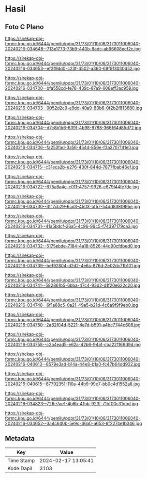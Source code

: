 # Hasil

## Foto C Plano

https://sirekap-obj-formc.kpu.go.id/6444/pemilu/pdpr/31/73/01/10/06/3173011006040-20240216-034648--713e1773-73b9-440b-8adc-ab96608ecf2c.jpg

https://sirekap-obj-formc.kpu.go.id/6444/pemilu/pdpr/31/73/01/10/06/3173011006040-20240216-034653--ef3f9dd0-c23f-4502-a360-68f9f3030d52.jpg

https://sirekap-obj-formc.kpu.go.id/6444/pemilu/pdpr/31/73/01/10/06/3173011006040-20240216-034700--bfa558cd-fe78-439c-87a9-608eff3ac959.jpg

https://sirekap-obj-formc.kpu.go.id/6444/pemilu/pdpr/31/73/01/10/06/3173011006040-20240216-034703--0052d2c9-e9dd-40a9-80b6-0f2b2f813680.jpg

https://sirekap-obj-formc.kpu.go.id/6444/pemilu/pdpr/31/73/01/10/06/3173011006040-20240216-034704--d7c8b1b6-639f-4b98-8788-366f64d85d72.jpg

https://sirekap-obj-formc.kpu.go.id/6444/pemilu/pdpr/31/73/01/10/06/3173011006040-20240216-034706--fa253fad-3a56-454d-856e-f3a2707141e0.jpg

https://sirekap-obj-formc.kpu.go.id/6444/pemilu/pdpr/31/73/01/10/06/3173011006040-20240216-034715--c31eca2b-e276-430f-844d-7877fbab46ef.jpg

https://sirekap-obj-formc.kpu.go.id/6444/pemilu/pdpr/31/73/01/10/06/3173011006040-20240216-034722--675a6a4e-c011-4757-9926-e679f44fe7de.jpg

https://sirekap-obj-formc.kpu.go.id/6444/pemilu/pdpr/31/73/01/10/06/3173011006040-20240216-034730--3f17cb29-6cd3-4503-bf57-54dd838f995e.jpg

https://sirekap-obj-formc.kpu.go.id/6444/pemilu/pdpr/31/73/01/10/06/3173011006040-20240216-034731--41a5bdcf-26a5-4c96-99c5-f74397179ca3.jpg

https://sirekap-obj-formc.kpu.go.id/6444/pemilu/pdpr/31/73/01/10/06/3173011006040-20240216-034732--5175ebde-7184-4a18-8526-44d90cfdbed0.jpg

https://sirekap-obj-formc.kpu.go.id/6444/pemilu/pdpr/31/73/01/10/06/3173011006040-20240216-034739--be192804-d2d2-4e6a-876d-2e02dc71b101.jpg

https://sirekap-obj-formc.kpu.go.id/6444/pemilu/pdpr/31/73/01/10/06/3173011006040-20240216-034741--582861b5-6bba-47c4-93d2-d1f20e622c20.jpg

https://sirekap-obj-formc.kpu.go.id/6444/pemilu/pdpr/31/73/01/10/06/3173011006040-20240216-034748--6f1a68c5-0a21-49a5-b21d-4c6a9f9f9eb0.jpg

https://sirekap-obj-formc.kpu.go.id/6444/pemilu/pdpr/31/73/01/10/06/3173011006040-20240216-034750--2a82f04d-5221-4a7d-b591-a4bc7744c608.jpg

https://sirekap-obj-formc.kpu.go.id/6444/pemilu/pdpr/31/73/01/10/06/3173011006040-20240216-034758--c2a4ead5-e62a-42b6-94af-cba221166d9d.jpg

https://sirekap-obj-formc.kpu.go.id/6444/pemilu/pdpr/31/73/01/10/06/3173011006040-20240216-040613--8579e3ad-b14a-44e8-b1a0-fc47b64dd932.jpg

https://sirekap-obj-formc.kpu.go.id/6444/pemilu/pdpr/31/73/01/10/06/3173011006040-20240216-040615--87792351-110a-44b9-99e7-bb0c4d1552a8.jpg

https://sirekap-obj-formc.kpu.go.id/6444/pemilu/pdpr/31/73/01/10/06/3173011006040-20240216-034823--726e7ae1-4b6b-41bb-923f-71bf00c31dbd.jpg

https://sirekap-obj-formc.kpu.go.id/6444/pemilu/pdpr/31/73/01/10/06/3173011006040-20240216-034652--3a4c640b-5e9c-46a0-a653-6f2274e1b346.jpg


## Metadata

| Key        | Value               |
| ---------- | ------------------- |
| Time Stamp | 2024-02-17 13:05:41 |
| Kode Dapil | 3103                |



